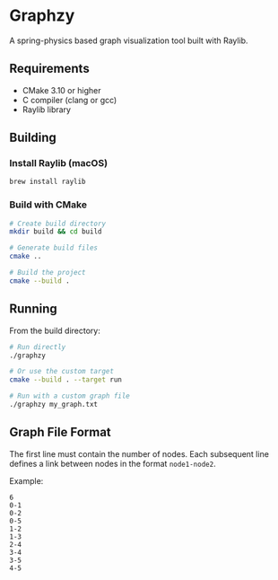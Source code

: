 # Graphzy

A spring-physics based graph visualization tool built with Raylib.

## Requirements

- CMake 3.10 or higher
- C compiler (clang or gcc)
- Raylib library

## Building

### Install Raylib (macOS)

```bash
brew install raylib
```

### Build with CMake

```bash
# Create build directory
mkdir build && cd build

# Generate build files
cmake ..

# Build the project
cmake --build .
```

## Running

From the build directory:

```bash
# Run directly
./graphzy

# Or use the custom target
cmake --build . --target run

# Run with a custom graph file
./graphzy my_graph.txt
```

## Graph File Format

The first line must contain the number of nodes.
Each subsequent line defines a link between nodes in the format `node1-node2`.

Example:

```
6
0-1
0-2
0-5
1-2
1-3
2-4
3-4
3-5
4-5
```
